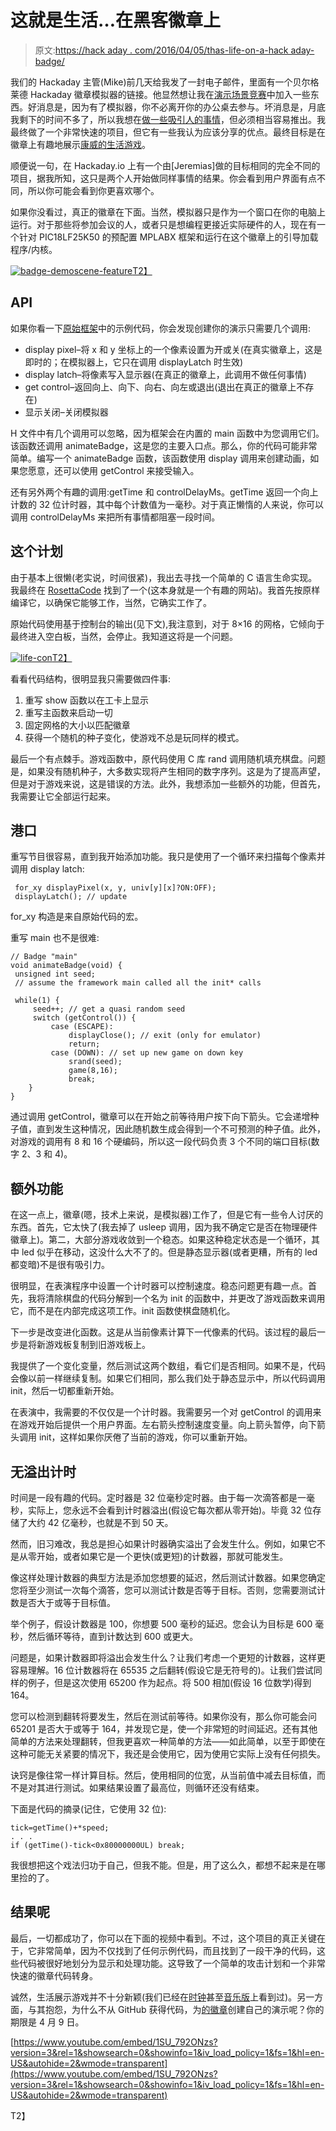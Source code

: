 # 这就是生活…在黑客徽章上

> 原文:[https://hack aday . com/2016/04/05/thas-life-on-a-hack aday-badge/](https://hackaday.com/2016/04/05/thats-life-on-a-hackaday-badge/)

我们的 Hackaday 主管(Mike)前几天给我发了一封电子邮件，里面有一个贝尔格莱德 Hackaday 徽章模拟器的链接。他显然想让我在[演示场景竞赛](https://hackaday.io/contest/10521-belgrade-badge-demoscene)中加入一些东西。好消息是，因为有了模拟器，你不必离开你的办公桌去参与。坏消息是，月底我剩下的时间不多了，所以我想在[做一些吸引人的事情](https://hackaday.io/project/10632-conways-life-on-a-hackaday-belgrade-badge)，但必须相当容易推出。我最终做了一个非常快速的项目，但它有一些我认为应该分享的优点。最终目标是在徽章上有趣地展示[康威的生活游戏](https://en.wikipedia.org/wiki/Conway%27s_Game_of_Life)。

顺便说一句，在 Hackaday.io 上有一个由[Jeremias]做的目标相同的完全不同的项目，据我所知，这只是两个人开始做同样事情的结果。你会看到用户界面有点不同，所以你可能会看到你更喜欢哪个。

如果你没看过，真正的徽章在下面。当然，模拟器只是作为一个窗口在你的电脑上运行。对于那些将参加会议的人，或者只是想编程更接近实际硬件的人，现在有一个针对 PIC18LF25K50 的预配置 MPLABX 框架和运行在这个徽章上的引导加载程序/内核。

[![badge-demoscene-feature](../Images/e3dccf84a4ef8e030512eac90fa2def0.png)T2】](https://hackaday.com/wp-content/uploads/2016/03/badge-demoscene-feature.jpg)

## API

如果你看一下[原始框架](https://github.com/Hack-a-Day/Belgrade_Badge_Demoscene)中的示例代码，你会发现创建你的演示只需要几个调用:

*   display pixel–将 x 和 y 坐标上的一个像素设置为开或关(在真实徽章上，这是即时的；在模拟器上，它只在调用 displayLatch 时生效)
*   display latch–将像素写入显示器(在真正的徽章上，此调用不做任何事情)
*   get control–返回向上、向下、向右、向左或退出(退出在真正的徽章上不存在)
*   显示关闭–关闭模拟器

H 文件中有几个调用可以忽略，因为框架会在内置的 main 函数中为您调用它们。该函数还调用 animateBadge，这是您的主要入口点。那么，你的代码可能非常简单。编写一个 animateBadge 函数，该函数使用 display 调用来创建动画，如果您愿意，还可以使用 getControl 来接受输入。

还有另外两个有趣的调用:getTime 和 controlDelayMs。getTime 返回一个向上计数的 32 位计时器，其中每个计数值为一毫秒。对于真正懒惰的人来说，你可以调用 controlDelayMs 来把所有事情都阻塞一段时间。

## 这个计划

由于基本上很懒(老实说，时间很紧)，我出去寻找一个简单的 C 语言生命实现。我最终在 [RosettaCode](http://rosettacode.org/wiki/Conway%27s_Game_of_Life#C) 找到了一个(这本身就是一个有趣的网站)。我首先按原样编译它，以确保它能够工作，当然，它确实工作了。

原始代码使用基于控制台的输出(见下文),我注意到，对于 8×16 的网格，它倾向于最终进入空白板，当然，会停止。我知道这将是一个问题。

[![life-con](../Images/db69de6a0f9afcb489e2e660d1e59de4.png)T2】](https://hackaday.com/wp-content/uploads/2016/03/life-con.png)

看看代码结构，很明显我只需要做四件事:

1.  重写 show 函数以在工卡上显示
2.  重写主函数来启动一切
3.  固定网格的大小以匹配徽章
4.  获得一个随机的种子变化，使游戏不总是玩同样的模式。

最后一个有点棘手。游戏函数中，原代码使用 C 库 rand 调用随机填充棋盘。问题是，如果没有随机种子，大多数实现将产生相同的数字序列。这是为了提高声望，但是对于游戏来说，这是错误的方法。此外，我想添加一些额外的功能，但首先，我需要让它全部运行起来。

## 港口

重写节目很容易，直到我开始添加功能。我只是使用了一个循环来扫描每个像素并调用 display latch:

```
 for_xy displayPixel(x, y, univ[y][x]?ON:OFF);
 displayLatch(); // update
```

for_xy 构造是来自原始代码的宏。

重写 main 也不是很难:

```
// Badge "main"
void animateBadge(void) {
 unsigned int seed;
 // assume the framework main called all the init* calls

 while(1) {
     seed++; // get a quasi random seed
     switch (getControl()) {
         case (ESCAPE):
             displayClose(); // exit (only for emulator)
             return;
         case (DOWN): // set up new game on down key
             srand(seed);
             game(8,16);
             break;
    }
}
```

通过调用 getControl，徽章可以在开始之前等待用户按下向下箭头。它会递增种子值，直到发生这种情况，因此随机数生成会得到一个不可预测的种子值。此外，对游戏的调用有 8 和 16 个硬编码，所以这一段代码负责 3 个不同的端口目标(数字 2、3 和 4)。

## 额外功能

在这一点上，徽章(嗯，技术上来说，是模拟器)工作了，但是它有一些令人讨厌的东西。首先，它太快了(我去掉了 usleep 调用，因为我不确定它是否在物理硬件徽章上)。第二，大部分游戏收敛到一个稳态。如果这种稳定状态是一个循环，其中 led 似乎在移动，这没什么大不了的。但是静态显示器(或者更糟，所有的 led 都变暗)不是很有吸引力。

很明显，在表演程序中设置一个计时器可以控制速度。稳态问题更有趣一点。首先，我将清除棋盘的代码分解到一个名为 init 的函数中，并更改了游戏函数来调用它，而不是在内部完成这项工作。init 函数使棋盘随机化。

下一步是改变进化函数。这是从当前像素计算下一代像素的代码。该过程的最后一步是将新游戏板复制到旧游戏板上。

我提供了一个变化变量，然后测试这两个数组，看它们是否相同。如果不是，代码会像以前一样继续复制。如果它们相同，那么我们处于静态显示中，所以代码调用 init，然后一切都重新开始。

在表演中，我需要的不仅仅是一个计时器。我需要另一个对 getControl 的调用来在游戏开始后提供一个用户界面。左右箭头控制速度变量。向上箭头暂停，向下箭头调用 init，这样如果你厌倦了当前的游戏，你可以重新开始。

## 无溢出计时

时间是一段有趣的代码。定时器是 32 位毫秒定时器。由于每一次滴答都是一毫秒，实际上，您永远不会看到计时器溢出(假设它每次都从零开始)。毕竟 32 位存储了大约 42 亿毫秒，也就是不到 50 天。

然而，旧习难改，我总是担心如果计时器确实溢出了会发生什么。例如，如果它不是从零开始，或者如果它是一个更快(或更短)的计数器，那就可能发生。

像这样处理计数器的典型方法是添加您想要的延迟，然后测试计数器。如果您确定您将至少测试一次每个滴答，您可以测试计数是否等于目标。否则，您需要测试计数是否大于或等于目标值。

举个例子，假设计数器是 100，你想要 500 毫秒的延迟。您会认为目标是 600 毫秒，然后循环等待，直到计数达到 600 或更大。

问题是，如果计数器即将溢出会发生什么？让我们考虑一个更短的计数器，这样更容易理解。16 位计数器将在 65535 之后翻转(假设它是无符号的)。让我们尝试同样的例子，但是这次使用 65200 作为起点。将 500 相加(假设 16 位数学)得到 164。

您可以检测到翻转将要发生，然后在测试前等待。如果你没有，那么你可能会问 65201 是否大于或等于 164，并发现它是，使一个非常短的时间延迟。还有其他简单的方法来处理翻转，但我更喜欢一种简单的方法——如此简单，以至于即使在这种可能无关紧要的情况下，我还是会使用它，因为使用它实际上没有任何损失。

诀窍是像往常一样计算目标。然后，使用相同的位宽，从当前值中减去目标值，而不是对其进行测试。如果结果设置了最高位，则循环还没有结束。

下面是代码的摘录(记住，它使用 32 位):

```
tick=getTime()+*speed;
. . .
if (getTime()-tick<0x80000000UL) break;
```

我很想把这个戏法归功于自己，但我不能。但是，用了这么久，都想不起来是在哪里捡的了。

## 结果呢

最后，一切都成功了，你可以在下面的视频中看到。不过，这个项目的真正关键在于，它非常简单，因为不仅找到了任何示例代码，而且找到了一段干净的代码，这些代码被很好地划分为显示和处理功能。这导致了一个简单的攻击计划和一个非常快速的徽章代码转身。

诚然，生活展示游戏并不十分新颖(我们已经在[时钟](http://hackaday.com/2014/01/11/extremely-slick-game-of-life-based-clock/)甚至[音乐版](http://hackaday.com/2011/03/27/music-synthesized-from-the-game-of-life/)上看到过)。另一方面，与其抱怨，为什么不从 GitHub 获得代码，为[的徽章](http://hackaday.com/2016/03/25/hack-the-hackaday-demoscene-from-your-own-home/)创建自己的演示呢？你的期限是 4 月 9 日。

 [https://www.youtube.com/embed/1SU_792ONzs?version=3&rel=1&showsearch=0&showinfo=1&iv_load_policy=1&fs=1&hl=en-US&autohide=2&wmode=transparent](https://www.youtube.com/embed/1SU_792ONzs?version=3&rel=1&showsearch=0&showinfo=1&iv_load_policy=1&fs=1&hl=en-US&autohide=2&wmode=transparent)

T2】